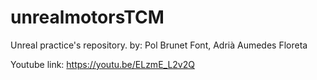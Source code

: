 # unrealmotorsTCM
Unreal practice's repository. by: Pol Brunet Font, Adrià Aumedes Floreta

Youtube link: https://youtu.be/ELzmE_L2v2Q

